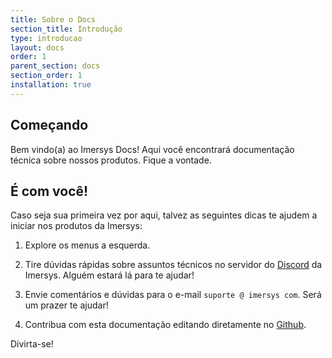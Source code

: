 ```yaml
---
title: Sobre o Docs
section_title: Introdução
type: introducao
layout: docs
order: 1
parent_section: docs
section_order: 1
installation: true
---
```


## Começando

Bem vindo(a) ao Imersys Docs! Aqui você encontrará documentação técnica sobre nossos produtos. Fique a vontade.


## É com você!

Caso seja sua primeira vez por aqui, talvez as seguintes dicas te ajudem a iniciar nos produtos da Imersys:

1. Explore os menus a esquerda.

2. Tire dúvidas rápidas sobre assuntos técnicos no servidor do [Discord](https://discord.gg/gbfdvYM) da Imersys.  Alguém estará lá para te ajudar!

3. Envie comentários e dúvidas para o e-mail `suporte @ imersys com`. Será um prazer te ajudar!

4. Contribua com esta documentação editando diretamente no [Github](https://github.com/imersys/docs-site-content/edit/master/docs/introducao/index.md).

Divirta-se!
